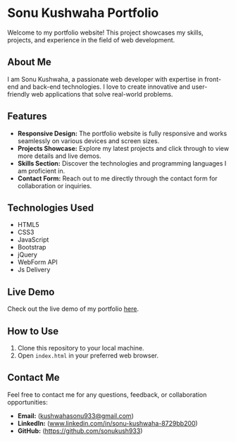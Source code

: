 # Sonu Kushwaha Portfolio

Welcome to my portfolio website! This project showcases my skills, projects, and experience in the field of web development.

## About Me

I am Sonu Kushwaha, a passionate web developer with expertise in front-end and back-end technologies. I love to create innovative and user-friendly web applications that solve real-world problems.

## Features

- **Responsive Design:** The portfolio website is fully responsive and works seamlessly on various devices and screen sizes.
- **Projects Showcase:** Explore my latest projects and click through to view more details and live demos.
- **Skills Section:** Discover the technologies and programming languages I am proficient in.
- **Contact Form:** Reach out to me directly through the contact form for collaboration or inquiries.

## Technologies Used

- HTML5
- CSS3
- JavaScript
- Bootstrap
- jQuery
- WebForm API
- Js Delivery

## Live Demo

Check out the live demo of my portfolio [here](https://sonukush933.github.io/portfolio/).

## How to Use

1. Clone this repository to your local machine.
2. Open `index.html` in your preferred web browser.

## Contact Me

Feel free to contact me for any questions, feedback, or collaboration opportunities:
- **Email:** (kushwahasonu933@gmail.com)
- **LinkedIn:** (www.linkedin.com/in/sonu-kushwaha-8729bb200)
- **GitHub:** (https://github.com/sonukush933)

